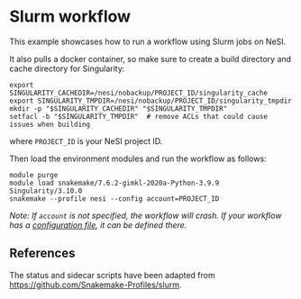 # Slurm workflow

This example showcases how to run a workflow using Slurm jobs on NeSI.

It also pulls a docker container, so make sure to create a build directory and cache directory for Singularity:

```
export SINGULARITY_CACHEDIR=/nesi/nobackup/PROJECT_ID/singularity_cache
export SINGULARITY_TMPDIR=/nesi/nobackup/PROJECT_ID/singularity_tmpdir
mkdir -p "$SINGULARITY_CACHEDIR" "$SINGULARITY_TMPDIR"
setfacl -b "$SINGULARITY_TMPDIR"  # remove ACLs that could cause issues when building
```

where `PROJECT_ID` is your NeSI project ID.

Then load the environment modules and run the workflow as follows:

```
module purge
module load snakemake/7.6.2-gimkl-2020a-Python-3.9.9 Singularity/3.10.0
snakemake --profile nesi --config account=PROJECT_ID
```

*Note: If `account` is not specified, the workflow will crash.
If your workflow has a [configuration file](https://snakemake.readthedocs.io/en/stable/snakefiles/configuration.html), it can be defined there.*


## References

The status and sidecar scripts have been adapted from https://github.com/Snakemake-Profiles/slurm.
